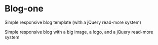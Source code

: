 # Blog-one
Simple responsive blog template (with a jQuery read-more system)

Simple responsive blog with a big image, a logo, and a jQuery read-more system
